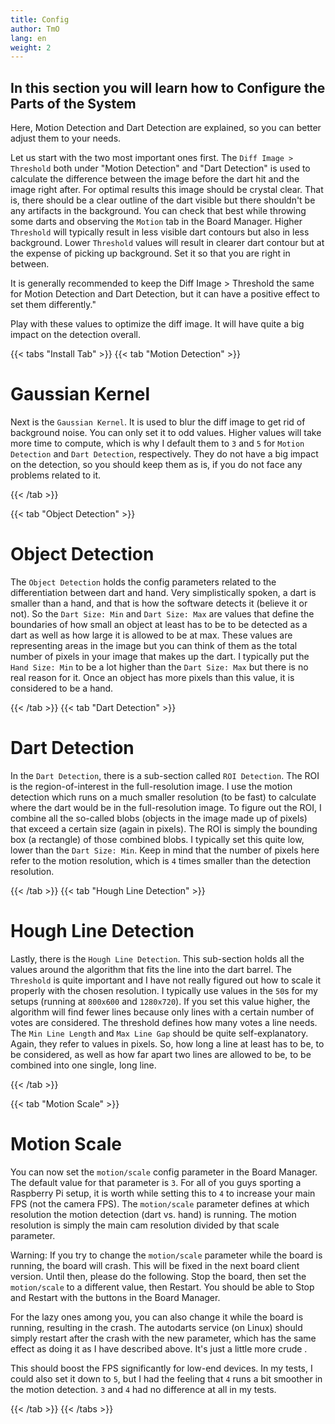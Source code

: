 ```yaml
---
title: Config
author: TmO
lang: en
weight: 2
---
```


## In this section you will learn how to Configure the Parts of the System

Here, Motion Detection and Dart Detection are explained, so you can better adjust them to your needs.

Let us start with the two most important ones first.
The `Diff Image > Threshold` both under "Motion Detection" and "Dart Detection" is used to calculate the difference between the image before the dart hit and the image right after.
For optimal results this image should be crystal clear.
That is, there should be a clear outline of the dart visible but there shouldn't be any artifacts in the background.
You can check that best while throwing some darts and observing the `Motion` tab in the Board Manager.
Higher `Threshold` will typically result in less visible dart contours but also in less background.
Lower `Threshold` values will result in clearer dart contour but at the expense of picking up background.
Set it so that you are right in between.

It is generally recommended to keep the Diff Image > Threshold the same for Motion Detection and Dart Detection, but it can have a positive effect to set them differently."

Play with these values to optimize the diff image.
It will have quite a big impact on the detection overall.

{{< tabs "Install Tab" >}}
{{< tab "Motion Detection" >}}

# Gaussian Kernel

Next is the `Gaussian Kernel`.
It is used to blur the diff image to get rid of background noise.
You can only set it to odd values.
Higher values will take more time to compute, which is why I default them to `3` and `5` for `Motion Detection` and `Dart Detection`, respectively.
They do not have a big impact on the detection, so you should keep them as is, if you do not face any problems related to it.

{{< /tab >}}

{{< tab "Object Detection" >}}

# Object Detection

The `Object Detection` holds the config parameters related to the differentiation between dart and hand.
Very simplistically spoken, a dart is smaller than a hand, and that is how the software detects it (believe it or not).
So the `Dart Size: Min` and `Dart Size: Max` are values that define the boundaries of how small an object at least has to be to be detected as a dart as well as how large it is allowed to be at max.
These values are representing areas in the image but you can think of them as the total number of pixels in your image that makes up the dart.
I typically put the `Hand Size: Min` to be a lot higher than the `Dart Size: Max` but there is no real reason for it.
Once an object has more pixels than this value, it is considered to be a hand.

{{< /tab >}}
{{< tab "Dart Detection" >}}

# Dart Detection

In the `Dart Detection`, there is a sub-section called `ROI Detection`.
The ROI is the region-of-interest in the full-resolution image.
I use the motion detection which runs on a much smaller resolution (to be fast) to calculate where the dart would be in the full-resolution image.
To figure out the ROI, I combine all the so-called blobs (objects in the image made up of pixels) that exceed a certain size (again in pixels).
The ROI is simply the bounding box (a rectangle) of those combined blobs.
I typically set this quite low, lower than the `Dart Size: Min`.
Keep in mind that the number of pixels here refer to the motion resolution, which is `4` times smaller than the detection resolution.

{{< /tab >}}
{{< tab "Hough Line Detection" >}}

# Hough Line Detection

Lastly, there is the `Hough Line Detection`.
This sub-section holds all the values around the algorithm that fits the line into the dart barrel.
The `Threshold` is quite important and I have not really figured out how to scale it properly with the chosen resolution.
I typically use values in the `50`s for my setups (running at `800x600` and `1280x720`).
If you set this value higher, the algorithm will find fewer lines because only lines with a certain number of votes are considered.
The threshold defines how many votes a line needs.
The `Min Line Length` and `Max Line Gap` should be quite self-explanatory.
Again, they refer to values in pixels.
So, how long a line at least has to be, to be considered, as well as how far apart two lines are allowed to be, to be combined into one single, long line.

{{< /tab >}}

{{< tab "Motion Scale" >}}

# Motion Scale

You can now set the `motion/scale` config parameter in the Board Manager. The default value for that parameter is `3`. For all of you guys sporting a Raspberry Pi setup, it is worth while setting this to `4` to increase your main FPS (not the camera FPS). The `motion/scale` parameter defines at which resolution the motion detection (dart vs. hand) is running. The motion resolution is simply the main cam resolution divided by that scale parameter.

Warning: If you try to change the `motion/scale` parameter while the board is running, the board will crash. This will be fixed in the next board client version. Until then, please do the following. Stop the board, then set the `motion/scale` to a different value, then Restart. You should be able to Stop and Restart with the buttons in the Board Manager.

For the lazy ones among you, you can also change it while the board is running, resulting in the crash. The autodarts service (on Linux) should simply restart after the crash with the new parameter, which has the same effect as doing it as I have described above. It's just a little more crude .

This should boost the FPS significantly for low-end devices. In my tests, I could also set it down to `5`, but I had the feeling that `4` runs a bit smoother in the motion detection. `3` and `4` had no difference at all in my tests.

{{< /tab >}}
{{< /tabs >}}
